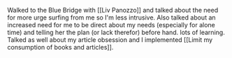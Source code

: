 Walked to the Blue Bridge with [[Liv Panozzo]] and talked about the need for more urge surfing from me so I'm less intrusive. Also talked about an increased need for me to be direct about my needs (especially for alone time) and telling her the plan (or lack therefor) before hand. lots of learning. Talked as well about my article obsession and I implemented [[Limit my consumption of books and articles]]. 